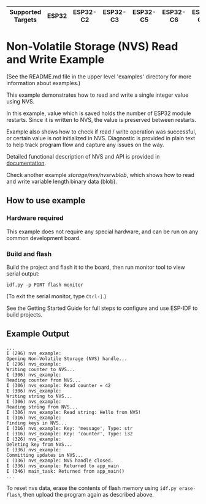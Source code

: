 | Supported Targets | ESP32 | ESP32-C2 | ESP32-C3 | ESP32-C5 | ESP32-C6 | ESP32-C61 | ESP32-H2 | ESP32-H21 | ESP32-H4 | ESP32-P4 | ESP32-S2 | ESP32-S3 |
| ----------------- | ----- | -------- | -------- | -------- | -------- | --------- | -------- | --------- | -------- | -------- | -------- | -------- |

# Non-Volatile Storage (NVS) Read and Write Example

(See the README.md file in the upper level 'examples' directory for more information about examples.)

This example demonstrates how to read and write a single integer value using NVS.

In this example, value which is saved holds the number of ESP32 module restarts. Since it is written to NVS, the value is preserved between restarts.

Example also shows how to check if read / write operation was successful, or certain value is not initialized in NVS. Diagnostic is provided in plain text to help track program flow and capture any issues on the way.

Detailed functional description of NVS and API is provided in [documentation](https://docs.espressif.com/projects/esp-idf/en/latest/api-reference/storage/nvs_flash.html).

Check another example *storage/nvs/nvs*rw*blob*, which shows how to read and write variable length binary data (blob).

## How to use example

### Hardware required

This example does not require any special hardware, and can be run on any common development board.

### Build and flash

Build the project and flash it to the board, then run monitor tool to view serial output:

```
idf.py -p PORT flash monitor
```

(To exit the serial monitor, type ``Ctrl-]``.)

See the Getting Started Guide for full steps to configure and use ESP-IDF to build projects.

## Example Output

```
...
I (296) nvs_example:
Opening Non-Volatile Storage (NVS) handle...
I (296) nvs_example:
Writing counter to NVS...
I (306) nvs_example:
Reading counter from NVS...
I (306) nvs_example: Read counter = 42
I (306) nvs_example:
Writing string to NVS...
I (306) nvs_example:
Reading string from NVS...
I (306) nvs_example: Read string: Hello from NVS!
I (316) nvs_example:
Finding keys in NVS...
I (316) nvs_example: Key: 'message', Type: str
I (316) nvs_example: Key: 'counter', Type: i32
I (326) nvs_example:
Deleting key from NVS...
I (336) nvs_example:
Committing updates in NVS...
I (336) nvs_example: NVS handle closed.
I (336) nvs_example: Returned to app_main
I (346) main_task: Returned from app_main()
...
```

To reset nvs data, erase the contents of flash memory using `idf.py erase-flash`, then upload the program again as described above.
